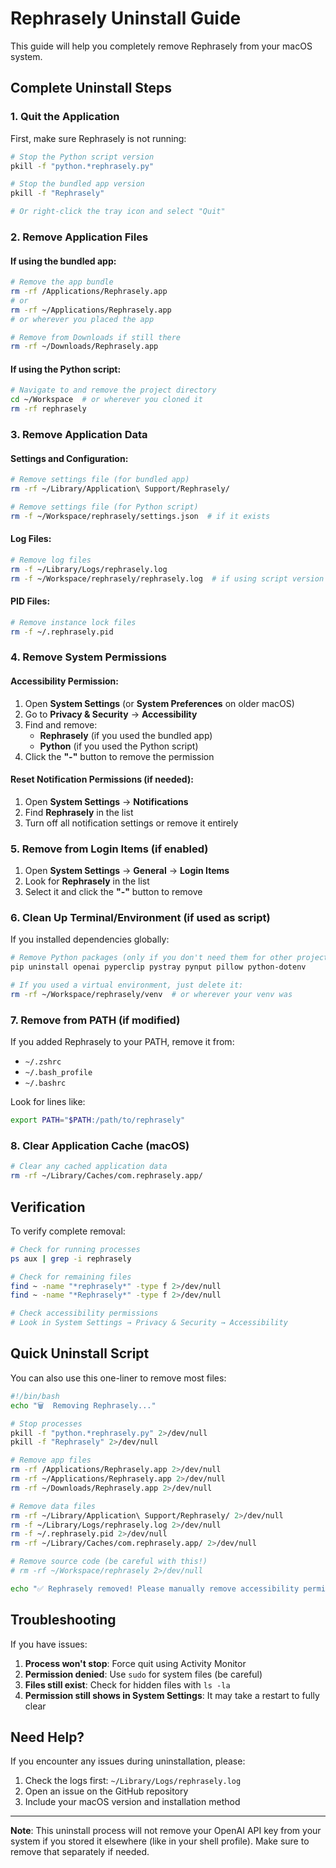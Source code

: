 # Rephrasely Uninstall Guide

This guide will help you completely remove Rephrasely from your macOS system.

## Complete Uninstall Steps

### 1. Quit the Application
First, make sure Rephrasely is not running:
```bash
# Stop the Python script version
pkill -f "python.*rephrasely.py"

# Stop the bundled app version
pkill -f "Rephrasely"

# Or right-click the tray icon and select "Quit"
```

### 2. Remove Application Files

#### If using the bundled app:
```bash
# Remove the app bundle
rm -rf /Applications/Rephrasely.app
# or
rm -rf ~/Applications/Rephrasely.app
# or wherever you placed the app

# Remove from Downloads if still there
rm -rf ~/Downloads/Rephrasely.app
```

#### If using the Python script:
```bash
# Navigate to and remove the project directory
cd ~/Workspace  # or wherever you cloned it
rm -rf rephrasely
```

### 3. Remove Application Data

#### Settings and Configuration:
```bash
# Remove settings file (for bundled app)
rm -rf ~/Library/Application\ Support/Rephrasely/

# Remove settings file (for Python script)
rm -f ~/Workspace/rephrasely/settings.json  # if it exists
```

#### Log Files:
```bash
# Remove log files
rm -f ~/Library/Logs/rephrasely.log
rm -f ~/Workspace/rephrasely/rephrasely.log  # if using script version
```

#### PID Files:
```bash
# Remove instance lock files
rm -f ~/.rephrasely.pid
```

### 4. Remove System Permissions

#### Accessibility Permission:
1. Open **System Settings** (or **System Preferences** on older macOS)
2. Go to **Privacy & Security** → **Accessibility**
3. Find and remove:
   - **Rephrasely** (if you used the bundled app)
   - **Python** (if you used the Python script)
4. Click the **"-"** button to remove the permission

#### Reset Notification Permissions (if needed):
1. Open **System Settings** → **Notifications**
2. Find **Rephrasely** in the list
3. Turn off all notification settings or remove it entirely

### 5. Remove from Login Items (if enabled)

1. Open **System Settings** → **General** → **Login Items**
2. Look for **Rephrasely** in the list
3. Select it and click the **"-"** button to remove

### 6. Clean Up Terminal/Environment (if used as script)

If you installed dependencies globally:
```bash
# Remove Python packages (only if you don't need them for other projects)
pip uninstall openai pyperclip pystray pynput pillow python-dotenv

# If you used a virtual environment, just delete it:
rm -rf ~/Workspace/rephrasely/venv  # or wherever your venv was
```

### 7. Remove from PATH (if modified)

If you added Rephrasely to your PATH, remove it from:
- `~/.zshrc`
- `~/.bash_profile` 
- `~/.bashrc`

Look for lines like:
```bash
export PATH="$PATH:/path/to/rephrasely"
```

### 8. Clear Application Cache (macOS)

```bash
# Clear any cached application data
rm -rf ~/Library/Caches/com.rephrasely.app/
```

## Verification

To verify complete removal:

```bash
# Check for running processes
ps aux | grep -i rephrasely

# Check for remaining files
find ~ -name "*rephrasely*" -type f 2>/dev/null
find ~ -name "*Rephrasely*" -type f 2>/dev/null

# Check accessibility permissions
# Look in System Settings → Privacy & Security → Accessibility
```

## Quick Uninstall Script

You can also use this one-liner to remove most files:

```bash
#!/bin/bash
echo "🗑️  Removing Rephrasely..."

# Stop processes
pkill -f "python.*rephrasely.py" 2>/dev/null
pkill -f "Rephrasely" 2>/dev/null

# Remove app files
rm -rf /Applications/Rephrasely.app 2>/dev/null
rm -rf ~/Applications/Rephrasely.app 2>/dev/null
rm -rf ~/Downloads/Rephrasely.app 2>/dev/null

# Remove data files
rm -rf ~/Library/Application\ Support/Rephrasely/ 2>/dev/null
rm -f ~/Library/Logs/rephrasely.log 2>/dev/null
rm -f ~/.rephrasely.pid 2>/dev/null
rm -rf ~/Library/Caches/com.rephrasely.app/ 2>/dev/null

# Remove source code (be careful with this!)
# rm -rf ~/Workspace/rephrasely 2>/dev/null

echo "✅ Rephrasely removed! Please manually remove accessibility permissions in System Settings."
```

## Troubleshooting

If you have issues:

1. **Process won't stop**: Force quit using Activity Monitor
2. **Permission denied**: Use `sudo` for system files (be careful)
3. **Files still exist**: Check for hidden files with `ls -la`
4. **Permission still shows in System Settings**: It may take a restart to fully clear

## Need Help?

If you encounter any issues during uninstallation, please:
1. Check the logs first: `~/Library/Logs/rephrasely.log`
2. Open an issue on the GitHub repository
3. Include your macOS version and installation method

---

**Note**: This uninstall process will not remove your OpenAI API key from your system if you stored it elsewhere (like in your shell profile). Make sure to remove that separately if needed. 